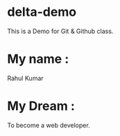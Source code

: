 # delta-demo

This is a Demo for Git &amp; Github class.

# My name : <!--it will view highlighted.  -->

Rahul Kumar

# My Dream :

To become a web developer.